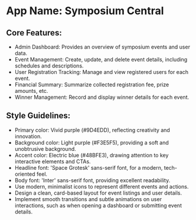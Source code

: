 # **App Name**: Symposium Central

## Core Features:
<!-- 12012352 -->
- Admin Dashboard: Provides an overview of symposium events and user data.
- Event Management: Create, update, and delete event details, including schedules and descriptions.
- User Registration Tracking: Manage and view registered users for each event.
- Financial Summary: Summarize collected registration fee, prize amounts, etc.
- Winner Management: Record and display winner details for each event.

## Style Guidelines:

- Primary color: Vivid purple (#9D4EDD), reflecting creativity and innovation.
- Background color: Light purple (#F3E5F5), providing a soft and unobtrusive background.
- Accent color: Electric blue (#48BFE3), drawing attention to key interactive elements and CTAs.
- Headline font: 'Space Grotesk' sans-serif font, for a modern, tech-oriented feel.
- Body font: 'Inter' sans-serif font, providing excellent readability.
- Use modern, minimalist icons to represent different events and actions.
- Design a clean, card-based layout for event listings and user details.
- Implement smooth transitions and subtle animations on user interactions, such as when opening a dashboard or submitting event details.